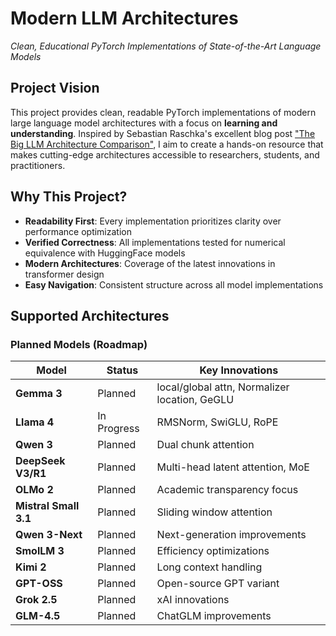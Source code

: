 # Modern LLM Architectures
*Clean, Educational PyTorch Implementations of State-of-the-Art Language Models*

## Project Vision

This project provides clean, readable PyTorch implementations of modern large language model architectures with a focus on **learning and understanding**. Inspired by Sebastian Raschka's excellent blog post ["The Big LLM Architecture Comparison"](https://magazine.sebastianraschka.com/p/the-big-llm-architecture-comparison), I aim to create a hands-on resource that makes cutting-edge architectures accessible to researchers, students, and practitioners.

## Why This Project?

- **Readability First**: Every implementation prioritizes clarity over performance optimization
- **Verified Correctness**: All implementations tested for numerical equivalence with HuggingFace models
- **Modern Architectures**: Coverage of the latest innovations in transformer design
- **Easy Navigation**: Consistent structure across all model implementations

## Supported Architectures

### Planned Models (Roadmap)

| Model | Status | Key Innovations |
|-------|--------|----------------|
| **Gemma 3** | Planned | local/global attn, Normalizer location, GeGLU |
| **Llama 4** | In Progress | RMSNorm, SwiGLU, RoPE |
| **Qwen 3** | Planned | Dual chunk attention |
| **DeepSeek V3/R1** | Planned | Multi-head latent attention, MoE |
| **OLMo 2** | Planned | Academic transparency focus |
| **Mistral Small 3.1** | Planned | Sliding window attention |
| **Qwen 3-Next** | Planned | Next-generation improvements |
| **SmolLM 3** | Planned | Efficiency optimizations |
| **Kimi 2** | Planned | Long context handling |
| **GPT-OSS** | Planned | Open-source GPT variant |
| **Grok 2.5** | Planned | xAI innovations |
| **GLM-4.5** | Planned | ChatGLM improvements |
